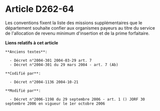 # Article D262-64

Les conventions fixent la liste des missions supplémentaires que le département souhaite confier aux organismes payeurs au
titre du service de l'allocation de revenu minimum d'insertion et de la prime forfaitaire.

**Liens relatifs à cet article**

	**Anciens textes**:

	  - Décret n°2004-301 2004-03-29 art. 7
	  - Décret n°2004-301 du 29 mars 2004 - art. 7 (Ab)

	**Codifié par**:

	  - Décret n°2004-1136 2004-10-21

	**Modifié par**:

	  - Décret n°2006-1198 du 29 septembre 2006 - art. 1 () JORF 30 septembre 2006 en vigueur le 1er octobre 2006

